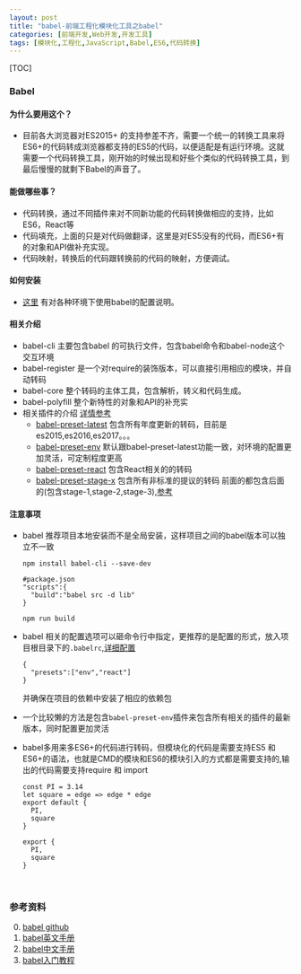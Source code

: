 ```yaml
---
layout: post
title: "babel-前端工程化模块化工具之babel"
categories: [前端开发,Web开发,开发工具]
tags: [模块化,工程化,JavaScript,Babel,ES6,代码转换]
---
```


[TOC]

### Babel

#### 为什么要用这个？

+ 目前各大浏览器对ES2015+ 的支持参差不齐，需要一个统一的转换工具来将ES6+的代码转成浏览器都支持的ES5的代码，以便适配是有运行环境。这就需要一个代码转换工具，刚开始的时候出现和好些个类似的代码转换工具，到最后慢慢的就剩下Babel的声音了。

#### 能做哪些事？

+ 代码转换，通过不同插件来对不同新功能的代码转换做相应的支持，比如ES6，React等
+ 代码填充，上面的只是对代码做翻译，这里是对ES5没有的代码，而ES6+有的对象和API做补充实现。
+ 代码映射，转换后的代码跟转换前的代码的映射，方便调试。

#### 如何安装

+ [这里](https://babeljs.io/docs/setup/) 有对各种环境下使用babel的配置说明。

#### 相关介绍

+ babel-cli 主要包含babel 的可执行文件，包含babel命令和babel-node这个交互环境
+ babel-register  是一个对require的装饰版本，可以直接引用相应的模块，并自动转码
+ babel-core 整个转码的主体工具，包含解析，转义和代码生成。
+ babel-polyfill 整个新特性的对象和API的补充实
+ 相关插件的介绍 [详情参考](https://babeljs.io/docs/plugins/)
  + [babel-preset-latest](https://babeljs.io/docs/plugins/preset-latest/) 包含所有年度更新的转码，目前是es2015,es2016,es2017。。。
  + [babel-preset-env](https://babeljs.io/docs/plugins/preset-env/) 默认跟babel-preset-latest功能一致，对环境的配置更加灵活，可定制程度更高
  + [babel-preset-react](https://babeljs.io/docs/plugins/preset-react/) 包含React相关的的转码
  + [babel-preset-stage-x](https://babeljs.io/docs/plugins/) 包含所有非标准的提议的转码 前面的都包含后面的(包含stage-1,stage-2,stage-3),[参考](https://babeljs.io/docs/plugins/preset-stage-0/)

#### 注意事项

+ babel 推荐项目本地安装而不是全局安装，这样项目之间的babel版本可以独立不一致

  ```
  npm install babel-cli --save-dev 
  ```

  ```
  #package.json
  "scripts":{
    "build":"babel src -d lib"
  }
  ```

  ```
  npm run build
  ```

+ babel 相关的配置选项可以砸命令行中指定，更推荐的是配置的形式，放入项目根目录下的`.babelrc`,[详细配置](http://babeljs.io/docs/usage/babelrc/)

  ```
  {
    "presets":["env","react"]
  }
  ```

  并确保在项目的依赖中安装了相应的依赖包

+ 一个比较懒的方法是包含`babel-preset-env`插件来包含所有相关的插件的最新版本，同时配置更加灵活

+ babel多用来多ES6+的代码进行转码，但模块化的代码是需要支持ES5 和ES6+的语法，也就是CMD的模块和ES6的模块引入的方式都是需要支持的,输出的代码需要支持require 和 import

  ```
  const PI = 3.14
  let square = edge => edge * edge
  export default {
    PI,
    square
  }

  export {
    PI,
    square
  }
  ```

  ​





### 参考资料

0. [babel github](https://github.com/babel/babel)
1. [babel英文手册](https://github.com/thejameskyle/babel-handbook/tree/master/translations/en)
2. [babel中文手册](https://github.com/thejameskyle/babel-handbook/tree/master/translations/zh-Hans)
3. [babel入门教程](http://www.ruanyifeng.com/blog/2016/01/babel.html)


